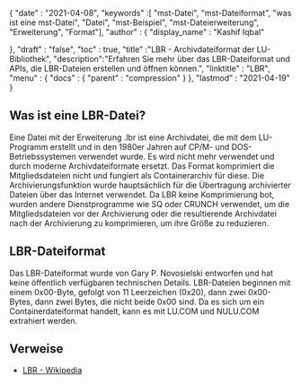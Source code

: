 {
  "date" : "2021-04-08",
  "keywords" :[ "mst-Datei", "mst-Dateiformat", "was ist eine mst-Datei", "Datei", "mst-Beispiel", "mst-Dateierweiterung", "Erweiterung", "Format"],
  "author" : {
    "display_name" : "Kashif Iqbal"
	

},
  "draft" : "false",
  "toc" : true,
  "title" :"LBR - Archivdateiformat der LU-Bibliothek",
  "description":"Erfahren Sie mehr über das LBR-Dateiformat und APIs, die LBR-Dateien erstellen und öffnen können.",
  "linktitle" : "LBR",
  "menu" : {
    "docs" : {
      "parent" : "compression"
}
},
  "lastmod" : "2021-04-19"
}

## Was ist eine LBR-Datei?

Eine Datei mit der Erweiterung .lbr ist eine Archivdatei, die mit dem LU-Programm erstellt und in den 1980er Jahren auf CP/M- und DOS-Betriebssystemen verwendet wurde. Es wird nicht mehr verwendet und durch moderne Archivdateiformate ersetzt. Das Format komprimiert die Mitgliedsdateien nicht und fungiert als Containerarchiv für diese. Die Archivierungsfunktion wurde hauptsächlich für die Übertragung archivierter Dateien über das Internet verwendet. Da LBR keine Komprimierung bot, wurden andere Dienstprogramme wie SQ oder CRUNCH verwendet, um die Mitgliedsdateien vor der Archivierung oder die resultierende Archivdatei nach der Archivierung zu komprimieren, um ihre Größe zu reduzieren.

## LBR-Dateiformat

Das LBR-Dateiformat wurde von Gary P. Novosielski entworfen und hat keine öffentlich verfügbaren technischen Details. LBR-Dateien beginnen mit einem 0x00-Byte, gefolgt von 11 Leerzeichen (0x20), dann zwei 0x00-Bytes, dann zwei Bytes, die nicht beide 0x00 sind. Da es sich um ein Containerdateiformat handelt, kann es mit LU.COM und NULU.COM extrahiert werden.

## Verweise

* [LBR - Wikipedia](https://en.wikipedia.org/wiki/LBR_(file_format))

